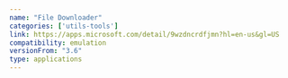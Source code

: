 ```yaml
---
name: "File Downloader"
categories: ['utils-tools']
link: https://apps.microsoft.com/detail/9wzdncrdfjmn?hl=en-us&gl=US
compatibility: emulation
versionFrom: "3.6"
type: applications
---
```


